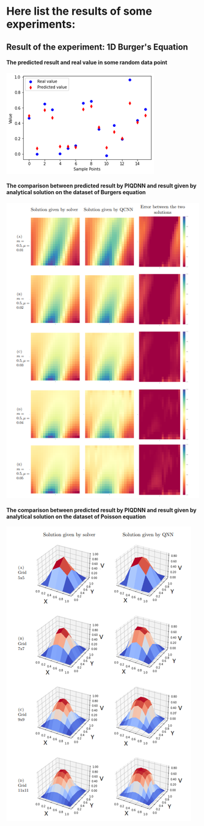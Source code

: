 # Here list the results of some experiments:

## Result of the experiment: 1D Burger's Equation

#### The predicted result and real value in some random data point
![The predicted result and real value in some random data point](./sample.png)


#### The comparison between predicted result by PIQDNN and result given by analytical solution on the dataset of Burgers equation
![The predicted result and real value](./res_burger.PNG)

#### The comparison between predicted result by PIQDNN and result given by analytical solution on the dataset of Poisson equation
![The predicted result and real value](./res_poisson.PNG)
